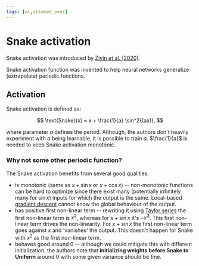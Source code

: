 ```yaml
---
tags: [ml,skimmed_over]
---
```

# Snake activation

Snake activation was introduced by [Ziyin et al.
(2020)](https://proceedings.neurips.cc/paper/2020/file/1160453108d3e537255e9f7b931f4e90-Paper.pdf).

Snake activation function was invented to help neural networks generalize
(extrapolate) periodic functions.

## Activation

Snake activation is defined as:

$$
\text{Snake}(x) = x + \frac{1}{a} \sin^2{(ax)},
$$

where parameter $a$ defines the period. Although, the authors don't heavily
experiment with $a$ being learnable, it is possible to train $a$. $\frac{1}{a}$
is needed to keep Snake activation monotonic.

### Why not some other periodic function?

The $\text{Snake}$ activation benefits from several good qualities:

- is monotonic (same as $x + \sin{x}$ or $x + \cos{x}$) -- non-monotonic
  functions can be hard to optimize since there exist many (potentially
  infinitely many for $\sin{x}$) inputs for which the output is the same.
  Local-based [gradient descent](./rewrite/00002b.md) cannot know the global
  behaviour of the output.
- has positive first non-linear term -- rewriting it using [Taylor
  series](./taylor_series.md) the first non-linear term is $x^2$, whereas for
  $x + \sin{x}$ it's $-x^3$. This first non-linear term drives the non-linearity.
  For $x + \sin{x}$ the first non-linear term goes against $x$ and 'vanishes'
  the output. This doesn't happen for $\text{Snake}$ with $x^2$ as the first
  non-linear term.
- behaves good around $0$ -- although we could mitigate this with different
  initialization, the authors note that **initializing weights before
  $\text{Snake}$ to Uniform** around $0$ with some given variance should be
  fine.
